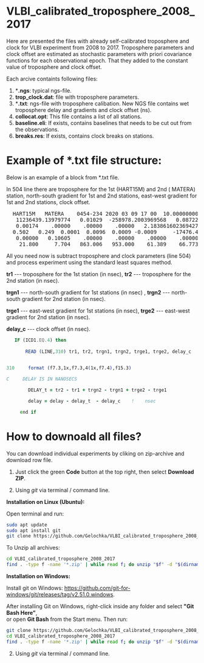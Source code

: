 # VLBI_calibrated_troposphere_2008_2017 

Here are presented the files with already self-calibrated troposphere and clock for VLBI experiment from 2008 to 2017. Troposphere parameters and clock offset
are estimated as stochastic parameters with
priori covariance functions for each
observational epoch. That they added to the constant value of troposphere and clock offset.

Each arcive containts following files:
1) ***.ngs**: typical ngs-file.
2) **trop_clock.dat**: file with troposphere parameters.
3) ***.txt**: ngs-file  with troposphere calibation. New NGS file contains wet troposphere delay and
gradients and clock offset (ns).
4) **collocat.opt**: This file contains a list of all stations.
5) **baseline.eli**: If exists, contains baselines that needs to be cut out from the observations.
6) **breaks.res**:  If exists, contains  clock breaks on stations.

#  Example of *.txt file structure:
Below is an example of a block from  *.txt file. 

In 504 line there are troposphere for the 1st  ‭(HART15M) and 2nd  ‭( MATERA) station, north-south gradient for 1st and 2nd stations, 
east-west gradient for 1st and 2nd stations, clock offset.

<pre>  HART15M   MATERA    0454-234 2020 03 09 17 00  10.0000000000               501                
   11236439.13979774   0.01029  -258978.2003969568   0.08722 0      I        502                
   0.00174    .00000    .00000    .00000   2.183861602369427       0.0       503  
  0.502   0.249  0.0001  0.0096  0.0009 -0.0009     -17476.438               504
   0.00000   0.10605    .00000    .00000    .00000    .00000                 505                
    21.800     7.704   863.006   953.000    61.389    66.773 0 0             506 </pre>  

All you need now is subtract  troposphere and clock parameters (line 504) and process experiment using the standard least squares method.

**tr1**  --- troposphere for the 1st station (in nsec), **tr2** --- troposphere for the  2nd  station (in nsec).

**trgn1** --- north-south gradient for  1st stations (in nsec) , **trgn2** --- north-south gradient for 2nd station (in nsec).

**trge1** --- east-west gradient for  1st stations (in nsec),  **trge2** --- east-west gradient for 2nd station (in nsec).

**delay_c** ---  clock offset (in nsec).
 ```fortran  
    IF (ICD1.EQ.4) then
      
        READ (LINE,310) tr1, tr2, trgn1, trgn2, trge1, trge2, delay_c
        

310     format (f7.3,1x,f7.3,4(1x,f7.4),f15.3)

C     DELAY IS IN NANOSECS

         DELAY_t = tr2 - tr1 + trgn2 - trgn1 + trge2 - trge1                    !  delay in nsec

         delay = delay - delay_t  - delay_c    !    nsec     

      end if 
 ```  

# How to downoald all files?
 You can download individual experiments by cliking on zip-archive and download row file.

1)  Just click the green **Code** button at the top right, then select **Download ZIP**.

2) Using *git* via terminal / command line.

**Installation on Linux (Ubuntu):**

Open terminal and run:

```bash
sudo apt update
sudo apt install git
git clone https://github.com/Gelochka/VLBI_calibrated_troposphere_2008_2017.git
```
To Unzip all archives: 

```bash
cd VLBI_calibrated_troposphere_2008_2017
find . -type f -name '*.zip' | while read f; do unzip "$f" -d "$(dirname "$f")"; done
```
 **Installation on Windows:**

Install git on Windows: https://github.com/git-for-windows/git/releases/tag/v2.51.0.windows.

After installing Git on Windows, right-click inside any folder and select **"Git Bash Here"**,  
or open **Git Bash** from the Start menu. Then run:

```bash
git clone https://github.com/Gelochka/VLBI_calibrated_troposphere_2008_2017.git
cd VLBI_calibrated_troposphere_2008_2017
find . -type f -name '*.zip' | while read f; do unzip "$f" -d "$(dirname "$f")"; done
```

2) Using *git* via terminal / command line.
